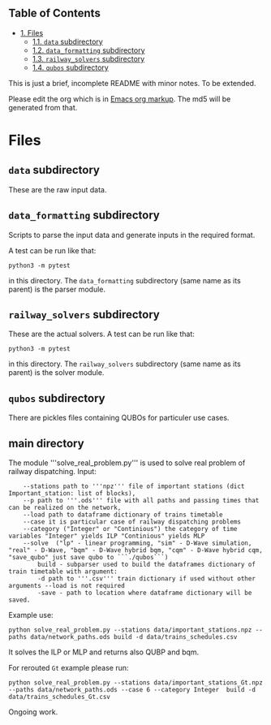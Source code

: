 <div id="table-of-contents">
<h2>Table of Contents</h2>
<div id="text-table-of-contents">
<ul>
<li><a href="#sec-1">1. Files</a>
<ul>
<li><a href="#sec-1-1">1.1. <code>data</code> subdirectory</a></li>
<li><a href="#sec-1-2">1.2. <code>data_formatting</code> subdirectory</a></li>
<li><a href="#sec-1-3">1.3. <code>railway_solvers</code> subdirectory</a></li>
<li><a href="#sec-1-4">1.4. <code>qubos</code> subdirectory</a></li>
</ul>
</li>
</ul>
</div>
</div>

This is just a brief, incomplete README with minor notes. To be
extended.

Please edit the org which is in [Emacs org markup](https://orgmode.org/guide/Markup.html). The md5 will be
generated from that.

# Files<a id="sec-1" name="sec-1"></a>

## `data` subdirectory<a id="sec-1-1" name="sec-1-1"></a>

These are the raw input data.

## `data_formatting` subdirectory<a id="sec-1-2" name="sec-1-2"></a>

Scripts to parse the input data and generate inputs in the required
format.


A test can be run like that:

    python3 -m pytest

in this directory. The `data_formatting` subdirectory (same name as
its parent) is the parser module.

## `railway_solvers` subdirectory<a id="sec-1-3" name="sec-1-3"></a>

These are the actual solvers. A test can be run like that:

    python3 -m pytest

in this directory. The `railway_solvers` subdirectory (same name as
its parent) is the solver module.


## `qubos` subdirectory<a id="sec-1-4" name="sec-1-4"></a>

There are pickles files containing QUBOs for particuler use cases. 

## main directory ##
The module '''solve_real_problem.py''' is used to solve real problem of railway dispatching.
Input:
```
    --stations path to '''npz''' file of important stations (dict Important_station: list of blocks),
    --p path to '''.ods''' file with all paths and passing times that can be realized on the network,
    --load path to dataframe dictionary of trains timetable
    --case it is particular case of railway dispatching problems
    --category ("Integer" or "Continious") the category of time variables "Integer" yields ILP "Continious" yields MLP
    --solve  ("lp" - linear programming, "sim" - D-Wave simulation, "real" - D-Wave, "bqm" - D-Wave hybrid bqm, "cqm" - D-Wave hybrid cqm, "save_qubo" just save qubo to ```./qubos```)
        build - subparser used to build the dataframes dictionary of train timetable with argument:
        -d path to '''.csv''' train dictionary if used without other arguments --load is not required
        -save - path to location where dataframe dictionary will be saved.
```


Example use:

```
python solve_real_problem.py --stations data/important_stations.npz --paths data/network_paths.ods build -d data/trains_schedules.csv

```

It solves the ILP or MLP and returns also QUBP and bqm.

For rerouted ```Gt``` example please run:

```
python solve_real_problem.py --stations data/important_stations_Gt.npz --paths data/network_paths.ods --case 6 --category Integer  build -d data/trains_schedules_Gt.csv
```

Ongoing work.
